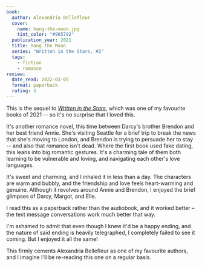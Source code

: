 ```yaml
---
book:
  author: Alexandria Bellefleur
  cover:
    name: hang-the-moon.jpg
    tint_color: "#965792"
  publication_year: 2021
  title: Hang the Moon
  series: "Written in the Stars, #2"
  tags:
    - fiction
    - romance
review:
  date_read: 2022-03-05
  format: paperback
  rating: 5
---
```


This is the sequel to [*Written in the Stars*](/reviews/written-in-the-stars/), which was one of my favourite books of 2021 -- so it's no surprise that I loved this.

It's another romance novel, this time between Darcy's brother Brendon and her best friend Annie.
She's visiting Seattle for a brief trip to break the news that she's moving to London, and Brendon is trying to persuade her to stay -- and also that romance isn't dead.
Where the first book used fake dating, this leans into big romantic gestures.
It's a charming tale of them both learning to be vulnerable and loving, and navigating each other's love languages.

It's sweet and charming, and I inhaled it in less than a day.
The characters are warm and bubbly, and the friendship and love feels heart-warming and genuine.
Although it revolves around Annie and Brendon, I enjoyed the brief glimpses of Darcy, Margot, and Elle.

I read this as a paperback rather than the audiobook, and it worked better – the text message conversations work much better that way.

I'm ashamed to admit that even though I knew it'd be a happy ending, and the nature of said ending is heavily telegraphed, I completely failed to see it coming.
But I enjoyed it all the same!

This firmly cements Alexandria Bellefleur as one of my favourite authors, and I imagine I'll be re-reading this one on a regular basis.
